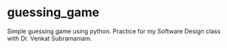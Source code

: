 # guessing_game
Simple guessing game using python. Practice for my Software Design class with Dr. Venkat Subramaniam.
